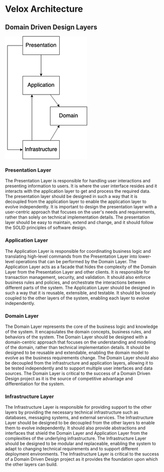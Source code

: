 # Velox Architecture

## Domain Driven Design Layers

![Domain Driven Design Layers](./.assets/ddd-layers.png)

### Presentation Layer

The Presentation Layer is responsible for handling user interactions and presenting information to users. It is where the user interface resides and it interacts with the application layer to get and process the required data. The presentation layer should be designed in such a way that it is decoupled from the application layer to enable the application layer to evolve independently. It is important to design the presentation layer with a user-centric approach that focuses on the user's needs and requirements, rather than solely on technical implementation details. The presentation layer should be easy to maintain, extend and change, and it should follow the SOLID principles of software design.

### Application Layer

The Application Layer is responsible for coordinating business logic and translating high-level commands from the Presentation Layer into lower-level operations that can be performed by the Domain Layer. The Application Layer acts as a facade that hides the complexity of the Domain Layer from the Presentation Layer and other clients. It is responsible for transaction management, security, and validation. It should also enforce business rules and policies, and orchestrate the interactions between different parts of the system. The Application Layer should be designed in such a way that it is reusable, extensible, and testable. It should be loosely coupled to the other layers of the system, enabling each layer to evolve independently.

### Domain Layer

The Domain Layer represents the core of the business logic and knowledge of the system. It encapsulates the domain concepts, business rules, and behaviors of the system. The Domain Layer should be designed with a domain-centric approach that focuses on the understanding and modeling of the domain, rather than technical implementation details. It should be designed to be reusable and extendable, enabling the domain model to evolve as the business requirements change. The Domain Layer should also be decoupled from the infrastructure and application layers, allowing it to be tested independently and to support multiple user interfaces and data sources. The Domain Layer is critical to the success of a Domain Driven Design project as it is the source of competitive advantage and differentiation for the system.

### Infrastructure Layer

The Infrastructure Layer is responsible for providing support to the other layers by providing the necessary technical infrastructure such as databases, messaging systems, and external services. The Infrastructure Layer should be designed to be decoupled from the other layers to enable them to evolve independently. It should also provide abstractions and interfaces that shield the Domain Layer and Application Layer from the complexities of the underlying infrastructure. The Infrastructure Layer should be designed to be modular and replaceable, enabling the system to adapt to changing technical requirements and to support different deployment environments. The Infrastructure Layer is critical to the success of a Domain Driven Design project as it provides the foundation upon which the other layers can build.
